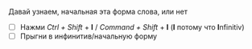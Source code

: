 Давай узнаем, начальная эта форма слова, или нет

- [ ] Нажми *Ctrl + Shift* + **I** / *Command + Shift* + **I**
(**I** потому что **I**nfinitiv)
- [ ] Прыгни в инфинитив/начальную форму
